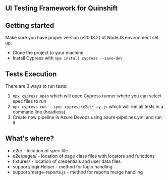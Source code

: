 ## UI Testing Framework for Quinshift ##

## Getting started
Make sure you have proper version (v20.18.2) of NodeJS environment set up.
- Clone the project to your machine
- Install Cypress with `npm install cypress --save-dev`

## Tests Execution
There are 3 ways to run tests:
1. `npx cypress open` which will open Cypress runner where you can select spec files to run
2. `npx cypress run --spec cypress\e2e\*.cy.js` which will run all tests in a command line (headless)
3. Create new pipeline in Azure Devops using azure-pipelines.yml and run it

## What's where?
- e2e/ - location of spec file
- e2e/pages/ - location of page class files with locators and functions
- fixtures/ - location of credentials and user data files
- support/loginHelper - method for login handling
- support/merge-reports.js - method for reports merge handling
